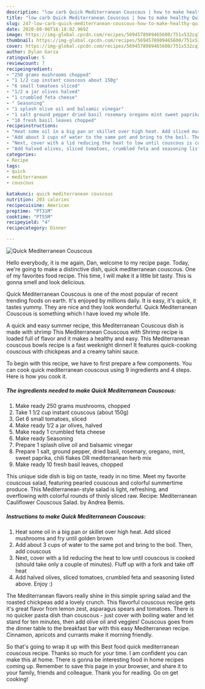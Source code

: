 ```yaml
---
description: "low carb Quick Mediterranean Couscous | how to make healthy Quick Mediterranean Couscous"
title: "low carb Quick Mediterranean Couscous | how to make healthy Quick Mediterranean Couscous"
slug: 247-low-carb-quick-mediterranean-couscous-how-to-make-healthy-quick-mediterranean-couscous
date: 2020-08-06T16:18:02.969Z
image: https://img-global.cpcdn.com/recipes/5694578989465600/751x532cq70/quick-mediterranean-couscous-recipe-main-photo.jpg
thumbnail: https://img-global.cpcdn.com/recipes/5694578989465600/751x532cq70/quick-mediterranean-couscous-recipe-main-photo.jpg
cover: https://img-global.cpcdn.com/recipes/5694578989465600/751x532cq70/quick-mediterranean-couscous-recipe-main-photo.jpg
author: Dylan Garza
ratingvalue: 5
reviewcount: 7
recipeingredient:
- "250 grams mushrooms chopped"
- "1 1/2 cup instant couscous about 150g"
- "6 small tomatoes sliced"
- "1/2 a jar olives halved"
- "1 crumbled feta cheese"
- " Seasoning"
- "1 splash olive oil and balsamic vinegar"
- "1 salt ground pepper dried basil rosemary oregano mint sweet paprika chili flakes OR mediterranean herb mix"
- "10 fresh basil leaves chopped"
recipeinstructions:
- "Heat some oil in a big pan or skillet over high heat. Add sliced mushrooms and fry until golden brown"
- "Add about 3 cups of water to the same pot and bring to the boil. Then, add couscous"
- "Next, cover with a lid reducing the heat to low until couscous is cooked (should take only a couple of minutes). Fluff up with a fork and take off heat"
- "Add halved olives, sliced tomatoes, crumbled feta and seasoning listed above. Enjoy :)"
categories:
- Recipe
tags:
- quick
- mediterranean
- couscous

katakunci: quick mediterranean couscous 
nutrition: 203 calories
recipecuisine: American
preptime: "PT31M"
cooktime: "PT55M"
recipeyield: "4"
recipecategory: Dinner

---
```



![Quick Mediterranean Couscous](https://img-global.cpcdn.com/recipes/5694578989465600/751x532cq70/quick-mediterranean-couscous-recipe-main-photo.jpg)

Hello everybody, it is me again, Dan, welcome to my recipe page. Today, we're going to make a distinctive dish, quick mediterranean couscous. One of my favorites food recipe. This time, I will make it a little bit tasty. This is gonna smell and look delicious.

Quick Mediterranean Couscous is one of the most popular of recent trending foods on earth. It's enjoyed by millions daily. It is easy, it's quick, it tastes yummy. They are nice and they look wonderful. Quick Mediterranean Couscous is something which I have loved my whole life.

A quick and easy summer recipe, this Mediterranean Couscous dish is made with shrimp This Mediterranean Couscous with Shrimp recipe is loaded full of flavor and it makes a healthy and easy. This Mediterranean couscous bowls recipe is a fast weeknight dinner! It features quick-cooking couscous with chickpeas and a creamy tahini sauce.


To begin with this recipe, we have to first prepare a few components. You can cook quick mediterranean couscous using 9 ingredients and 4 steps. Here is how you cook it.

<!--inarticleads1-->

##### The ingredients needed to make Quick Mediterranean Couscous:

1. Make ready 250 grams mushrooms, chopped
1. Take 1 1/2 cup instant couscous (about 150g)
1. Get 6 small tomatoes, sliced
1. Make ready 1/2 a jar olives, halved
1. Make ready 1 crumbled feta cheese
1. Make ready  Seasoning
1. Prepare 1 splash olive oil and balsamic vinegar
1. Prepare 1 salt, ground pepper, dried basil, rosemary, oregano, mint, sweet paprika, chili flakes OR mediterranean herb mix
1. Make ready 10 fresh basil leaves, chopped


This unique side dish is big on taste, ready in no time. Meet my favorite couscous salad, featuring pearled couscous and colorful summertime produce. This Mediterranean-style salad is light, refreshing, and overflowing with colorful rounds of thinly sliced raw. Recipe: Mediterranean Cauliflower Couscous Salad. by Andrea Bemis. 

<!--inarticleads2-->

##### Instructions to make Quick Mediterranean Couscous:

1. Heat some oil in a big pan or skillet over high heat. Add sliced mushrooms and fry until golden brown
1. Add about 3 cups of water to the same pot and bring to the boil. Then, add couscous
1. Next, cover with a lid reducing the heat to low until couscous is cooked (should take only a couple of minutes). Fluff up with a fork and take off heat
1. Add halved olives, sliced tomatoes, crumbled feta and seasoning listed above. Enjoy :)


The Mediterranean flavors really shine in this simple spring salad and the roasted chickpeas add a lovely crunch. This flavorful couscous recipe gets it&#39;s great flavor from lemon zest, asparagus spears and tomatoes. There is no quicker pasta dish than couscous - just cover with boiling water and let stand for ten minutes, then add olive oil and veggies! Couscous goes from the dinner table to the breakfast bar with this easy Mediterranean recipe. Cinnamon, apricots and currants make it morning friendly. 

So that's going to wrap it up with this Best food quick mediterranean couscous recipe. Thanks so much for your time. I am confident you can make this at home. There is gonna be interesting food in home recipes coming up. Remember to save this page in your browser, and share it to your family, friends and colleague. Thank you for reading. Go on get cooking!
